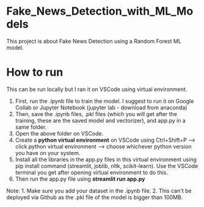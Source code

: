 # Fake_News_Detection_with_ML_Models
This project is about Fake News Detection using a Random Forest ML model. 
# How to run
This can be run locally but I ran it on VSCode using virtual environment. 
1. First, run the .ipynb file to train the model. I suggest to run it on Google Collab or Jupyter Notebook (jupyter lab - download from anaconda)
2. Then, save the .ipynb files, .pkl files (which you will get after the training, these are the saved model and vectorizer), and app.py in a same folder.
3. Open the above folder on VSCode.
4. Create a **python virtual environment** on VSCode using Ctrl+Shift+P --> click python virtual environment --> choose whichever python version you have on your system.
5. Install all the libraries in the app.py files in this virtual environment using pip install command (streamlit, joblib, nltk, scikit-learn). Use the VSCode terminal you get after opening virtual environment to do this.
6. Then run the app.py file using **streamlit run app.py**

Note: 1. Make sure you add your dataset in the .ipynb file. 2. This can't be deployed via Github as the .pkl file of the model is bigger than 100MB. 
